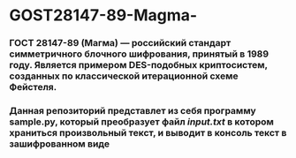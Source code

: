 # GOST28147-89-Magma-
### ГОСТ 28147-89 (Магма) — российский стандарт симметричного блочного шифрования, принятый в 1989 году. Является примером DES-подобных криптосистем, созданных по классической итерационной схеме Фейстеля.
### Данная репозиторий представлет из себя программу sample.py, который преобразует файл *input.txt* в котором храниться произвольный текст, и выводит в консоль текст в зашифрованном виде
